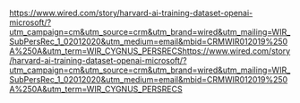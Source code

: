 https://www.wired.com/story/harvard-ai-training-dataset-openai-microsoft/?utm_campaign=cm&utm_source=crm&utm_brand=wired&utm_mailing=WIR_SubPersRec_1_02012020&utm_medium=email&mbid=CRMWIR012019%250A%250A&utm_term=WIR_CYGNUS_PERSRECShttps://www.wired.com/story/harvard-ai-training-dataset-openai-microsoft/?utm_campaign=cm&utm_source=crm&utm_brand=wired&utm_mailing=WIR_SubPersRec_1_02012020&utm_medium=email&mbid=CRMWIR012019%250A%250A&utm_term=WIR_CYGNUS_PERSRECS
